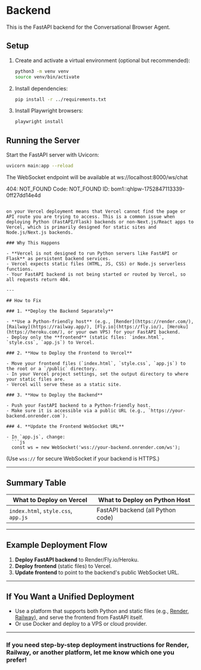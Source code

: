 # Backend

This is the FastAPI backend for the Conversational Browser Agent.

## Setup

1. Create and activate a virtual environment (optional but recommended):
   ```bash
   python3 -m venv venv
   source venv/bin/activate
   ```
2. Install dependencies:
   ```bash
   pip install -r ../requirements.txt
   ```
3. Install Playwright browsers:
   ```bash
   playwright install
   ```

## Running the Server

Start the FastAPI server with Uvicorn:
```bash
uvicorn main:app --reload
```

The WebSocket endpoint will be available at ws://localhost:8000/ws/chat 

404: NOT_FOUND
Code: NOT_FOUND
ID: bom1::qhlpw-1752847113339-0ff27dd14e4d
```

on your Vercel deployment means that Vercel cannot find the page or API route you are trying to access. This is a common issue when deploying Python (FastAPI/Flask) backends or non-Next.js/React apps to Vercel, which is primarily designed for static sites and Node.js/Next.js backends.

### Why This Happens

- **Vercel is not designed to run Python servers like FastAPI or Flask** as persistent backend services.
- Vercel expects static files (HTML, JS, CSS) or Node.js serverless functions.
- Your FastAPI backend is not being started or routed by Vercel, so all requests return 404.

---

## How to Fix

### 1. **Deploy the Backend Separately**

- **Use a Python-friendly host** (e.g., [Render](https://render.com/), [Railway](https://railway.app/), [Fly.io](https://fly.io/), [Heroku](https://heroku.com/), or your own VPS) for your FastAPI backend.
- Deploy only the **frontend** (static files: `index.html`, `style.css`, `app.js`) to Vercel.

### 2. **How to Deploy the Frontend to Vercel**

- Move your frontend files (`index.html`, `style.css`, `app.js`) to the root or a `/public` directory.
- In your Vercel project settings, set the output directory to where your static files are.
- Vercel will serve these as a static site.

### 3. **How to Deploy the Backend**

- Push your FastAPI backend to a Python-friendly host.
- Make sure it is accessible via a public URL (e.g., `https://your-backend.onrender.com`).

### 4. **Update the Frontend WebSocket URL**

- In `app.js`, change:
  ```js
  const ws = new WebSocket('wss://your-backend.onrender.com/ws');
  ```
  (Use `wss://` for secure WebSocket if your backend is HTTPS.)

---

## Summary Table

| What to Deploy on Vercel | What to Deploy on Python Host |
|--------------------------|------------------------------|
| `index.html`, `style.css`, `app.js` | FastAPI backend (all Python code) |

---

## Example Deployment Flow

1. **Deploy FastAPI backend** to Render/Fly.io/Heroku.
2. **Deploy frontend** (static files) to Vercel.
3. **Update frontend** to point to the backend's public WebSocket URL.

---

## If You Want a Unified Deployment

- Use a platform that supports both Python and static files (e.g., [Render](https://render.com/), [Railway](https://railway.app/)), and serve the frontend from FastAPI itself.
- Or use Docker and deploy to a VPS or cloud provider.

---

### If you need step-by-step deployment instructions for Render, Railway, or another platform, let me know which one you prefer! 